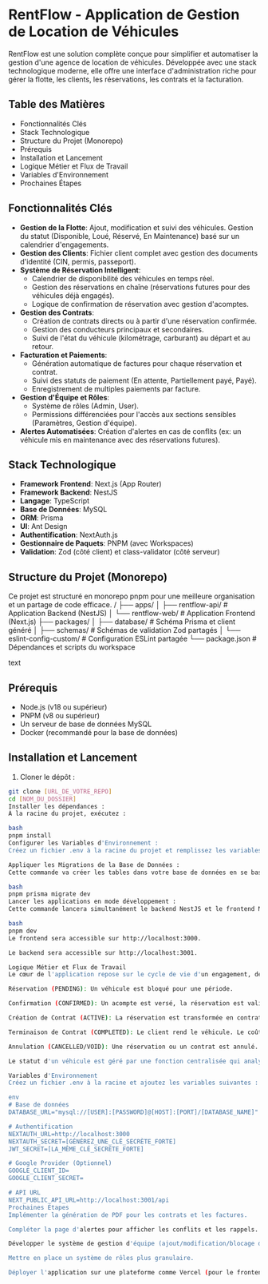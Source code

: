 
# RentFlow - Application de Gestion de Location de Véhicules

RentFlow est une solution complète conçue pour simplifier et automatiser la gestion d'une agence de location de véhicules. Développée avec une stack technologique moderne, elle offre une interface d'administration riche pour gérer la flotte, les clients, les réservations, les contrats et la facturation.

<!-- Remplacez l'URL par une capture d'écran de votre tableau de bord -->

## Table des Matières
- Fonctionnalités Clés
- Stack Technologique
- Structure du Projet (Monorepo)
- Prérequis
- Installation et Lancement
- Logique Métier et Flux de Travail
- Variables d'Environnement
- Prochaines Étapes

## Fonctionnalités Clés
- **Gestion de la Flotte**: Ajout, modification et suivi des véhicules. Gestion du statut (Disponible, Loué, Réservé, En Maintenance) basé sur un calendrier d'engagements.
- **Gestion des Clients**: Fichier client complet avec gestion des documents d'identité (CIN, permis, passeport).
- **Système de Réservation Intelligent**:
  - Calendrier de disponibilité des véhicules en temps réel.
  - Gestion des réservations en chaîne (réservations futures pour des véhicules déjà engagés).
  - Logique de confirmation de réservation avec gestion d'acomptes.
- **Gestion des Contrats**:
  - Création de contrats directs ou à partir d'une réservation confirmée.
  - Gestion des conducteurs principaux et secondaires.
  - Suivi de l'état du véhicule (kilométrage, carburant) au départ et au retour.
- **Facturation et Paiements**:
  - Génération automatique de factures pour chaque réservation et contrat.
  - Suivi des statuts de paiement (En attente, Partiellement payé, Payé).
  - Enregistrement de multiples paiements par facture.
- **Gestion d'Équipe et Rôles**:
  - Système de rôles (Admin, User).
  - Permissions différenciées pour l'accès aux sections sensibles (Paramètres, Gestion d'équipe).
- **Alertes Automatisées**: Création d'alertes en cas de conflits (ex: un véhicule mis en maintenance avec des réservations futures).

## Stack Technologique
- **Framework Frontend**: Next.js (App Router)
- **Framework Backend**: NestJS
- **Langage**: TypeScript
- **Base de Données**: MySQL
- **ORM**: Prisma
- **UI**: Ant Design
- **Authentification**: NextAuth.js
- **Gestionnaire de Paquets**: PNPM (avec Workspaces)
- **Validation**: Zod (côté client) et class-validator (côté serveur)

## Structure du Projet (Monorepo)
Ce projet est structuré en monorepo pnpm pour une meilleure organisation et un partage de code efficace.
/
├── apps/
│ ├── rentflow-api/ # Application Backend (NestJS)
│ └── rentflow-web/ # Application Frontend (Next.js)
├── packages/
│ ├── database/ # Schéma Prisma et client généré
│ ├── schemas/ # Schémas de validation Zod partagés
│ └── eslint-config-custom/ # Configuration ESLint partagée
└── package.json # Dépendances et scripts du workspace

text

## Prérequis
- Node.js (v18 ou supérieur)
- PNPM (v8 ou supérieur)
- Un serveur de base de données MySQL
- Docker (recommandé pour la base de données)

## Installation et Lancement
1. Cloner le dépôt :
```bash
git clone [URL_DE_VOTRE_REPO]
cd [NOM_DU_DOSSIER]
Installer les dépendances :
À la racine du projet, exécutez :

bash
pnpm install
Configurer les Variables d'Environnement :
Créez un fichier .env à la racine du projet et remplissez les variables nécessaires (voir la section Variables d'Environnement).

Appliquer les Migrations de la Base de Données :
Cette commande va créer les tables dans votre base de données en se basant sur le schéma Prisma.

bash
pnpm prisma migrate dev
Lancer les applications en mode développement :
Cette commande lancera simultanément le backend NestJS et le frontend Next.js.

bash
pnpm dev
Le frontend sera accessible sur http://localhost:3000.

Le backend sera accessible sur http://localhost:3001.

Logique Métier et Flux de Travail
Le cœur de l'application repose sur le cycle de vie d'un engagement, de la réservation à la facturation finale.

Réservation (PENDING): Un véhicule est bloqué pour une période.

Confirmation (CONFIRMED): Un acompte est versé, la réservation est validée.

Création de Contrat (ACTIVE): La réservation est transformée en contrat actif. Le statut du véhicule passe à RENTED.

Terminaison de Contrat (COMPLETED): Le client rend le véhicule. Le coût est recalculé, le paiement final est enregistré, la facture est mise à jour, et le statut du véhicule est recalculé (AVAILABLE ou MAINTENANCE).

Annulation (CANCELLED/VOID): Une réservation ou un contrat est annulé. La facture associée est annulée (VOID), et le statut du véhicule est recalculé.

Le statut d'un véhicule est géré par une fonction centralisée qui analyse son calendrier d'engagements pour garantir une disponibilité toujours à jour.

Variables d'Environnement
Créez un fichier .env à la racine et ajoutez les variables suivantes :

env
# Base de données
DATABASE_URL="mysql://[USER]:[PASSWORD]@[HOST]:[PORT]/[DATABASE_NAME]"

# Authentification
NEXTAUTH_URL=http://localhost:3000
NEXTAUTH_SECRET=[GÉNÉREZ_UNE_CLÉ_SECRÈTE_FORTE]
JWT_SECRET=[LA_MÊME_CLÉ_SECRÈTE_FORTE]

# Google Provider (Optionnel)
GOOGLE_CLIENT_ID=
GOOGLE_CLIENT_SECRET=

# API URL
NEXT_PUBLIC_API_URL=http://localhost:3001/api
Prochaines Étapes
Implémenter la génération de PDF pour les contrats et les factures.

Compléter la page d'alertes pour afficher les conflits et les rappels.

Développer le système de gestion d'équipe (ajout/modification/blocage des utilisateurs).

Mettre en place un système de rôles plus granulaire.

Déployer l'application sur une plateforme comme Vercel (pour le frontend) et un service d'hébergement de serveurs (pour le backend).

